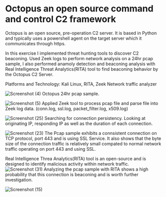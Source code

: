 # Octopus an open source command and control C2 framework

Octopus is an open source, pre-operation C2 server.  It is based in Python and typically uses a powershell agent on the target server which it communicates through https.  

In this exercise I implemented threat hunting tools to discover C2 beaconing. Used Zeek logs to perform network analysis on a 24hr pcap sample, I also performed anamoly detection and beaconing analysis with  Real Intelligence Threat Analytics(RITA) tool to find beaconing behavior by the Octopus C2 Server.

Platforms and Technology: Kali Linux, RITA, Zeek Network traffic analyzer

![Screenshot (4)](https://github.com/Hacosta21/Threat-Hunting-with-Zeek-and-RITA/assets/65152491/6fb36c6c-1199-43bf-a7b3-91c8ae5d7946)
Octopus 24hr pcap sample.  

![Screenshot (5)](https://github.com/Hacosta21/Threat-Hunting-with-Zeek-and-RITA/assets/65152491/3038f067-08b6-4804-a1c8-e89f47773184)
Applied Zeek tool to process pcap file and parse file into Zeek log data. (conn.log, ssl.log, packet_filter.log, x509.log)


![Screenshot (25)](https://github.com/Hacosta21/Threat-Hunting-with-Zeek-and-RITA/assets/65152491/5358af9a-c96d-400e-8f9c-2ea3b4170d82)
Searching for connection persistency.  Looking at originating IP, responding IP as well as the duration of each connection.

![Screenshot (23)](https://github.com/Hacosta21/Threat-Hunting-with-Zeek-and-RITA/assets/65152491/851a1da5-5d64-4ddf-89a7-cd8dc11f4078)
The Pcap sample exhibits a connsistent connection on TCP protocol, port 443 and is using SSL Service. It also shows that the byte size of the connection traffic is relatively small compated to normal network traffic operating on port 443 and using SSL.



Real Intelligence Threa Analytics(RITA) tool is an open-source and is designed to identify malicious activity within network traffic.
![Screenshot (31)](https://github.com/Hacosta21/Threat-Hunting-with-Zeek-and-RITA/assets/65152491/b7a7b0eb-cec8-45a0-ad4b-bc759ba5b296)
Analyzing the pcap sample with RITA shows a high probability that this connection is beaconing and is worth further investigation. 


![Screenshot (15)](https://github.com/Hacosta21/Threat-Hunting-with-Zeek-and-RITA/assets/65152491/6cbba332-9447-412b-90bc-cef7dc749b67)




